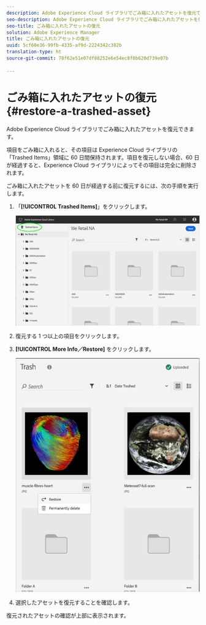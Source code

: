 ```yaml
---
description: Adobe Experience Cloud ライブラリでごみ箱に入れたアセットを復元できます。
seo-description: Adobe Experience Cloud ライブラリでごみ箱に入れたアセットを復元できます。
seo-title: ごみ箱に入れたアセットの復元
solution: Adobe Experience Manager
title: ごみ箱に入れたアセットの復元
uuid: 5cf60e36-99fb-4335-af9d-2224342c382b
translation-type: ht
source-git-commit: 78f62e51e07df88252e6e54ec8f0b620d739e07b

---
```



# ごみ箱に入れたアセットの復元{#restore-a-trashed-asset}

Adobe Experience Cloud ライブラリでごみ箱に入れたアセットを復元できます。

項目をごみ箱に入れると、その項目は Experience Cloud ライブラリの「Trashed Items」領域に 60 日間保持されます。項目を復元しない場合、60 日が経過すると、Experience Cloud ライブラリによってその項目は完全に削除されます。

ごみ箱に入れたアセットを 60 日が経過する前に復元するには、次の手順を実行します。

1. 「**[!UICONTROL Trashed Items]**」をクリックします。

   ![](assets/library_general_trashed_items.png)

1. 復元する 1 つ以上の項目をクリックします。
1. **[!UICONTROL More Info／Restore]** をクリックします。

   ![](assets/library_restore_perm_delete.png)

1. 選択したアセットを復元することを確認します。

復元されたアセットの確認が上部に表示されます。
